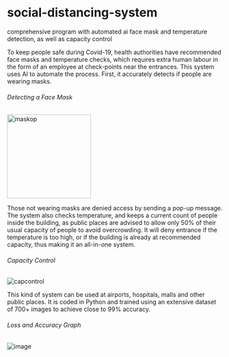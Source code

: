 # social-distancing-system
comprehensive program with automated ai face mask and temperature detection, as well as capacity control

To keep people safe during Covid-19, health authorities have recommended face masks and temperature checks, which requires extra human labour in the form of an employee at check-points near the entrances. This system uses AI to automate the process. First, it accurately detects if people are wearing masks. 
   ###### Detecting a Face Mask
<img width="196" alt="maskop" src="https://user-images.githubusercontent.com/101061656/157931424-7661d8b9-7f75-4a8a-9d73-e145fbb7d7b3.png">

Those not wearing masks are denied access by sending a pop-up message. The system also checks temperature, and keeps a current count of people inside the building, as public places are advised to allow only 50% of their usual capacity of people to avoid overcrowding. It will deny entrance if the temperature is too high, or if the building is already at recommended capacity, thus making it an all-in-one system.
   ###### Capacity Control
![capcontrol](https://user-images.githubusercontent.com/101061656/157931945-ad7e4e86-d618-4676-b3f1-fe449dbb0ab0.jpg)

This kind of system can be used at airports, hospitals, malls and other public places. It is coded in Python and trained using an extensive dataset of 700+ images to achieve close to 99% accuracy.
   ###### Loss and Accuracy Graph
![image](https://user-images.githubusercontent.com/101061656/157932660-c5af0561-4fc3-4d2f-842a-ed446d8fa5ed.png)
